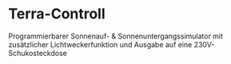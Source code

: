 # Terra-Controll
Programmierbarer Sonnenauf- &amp; Sonnenuntergangssimulator mit zusätzlicher Lichtweckerfunktion und Ausgabe auf eine 230V-Schukosteckdose
